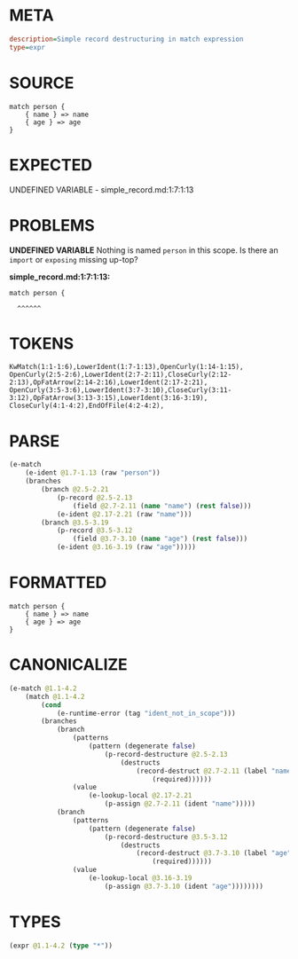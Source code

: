 # META
~~~ini
description=Simple record destructuring in match expression
type=expr
~~~
# SOURCE
~~~roc
match person {
    { name } => name
    { age } => age
}
~~~
# EXPECTED
UNDEFINED VARIABLE - simple_record.md:1:7:1:13
# PROBLEMS
**UNDEFINED VARIABLE**
Nothing is named `person` in this scope.
Is there an `import` or `exposing` missing up-top?

**simple_record.md:1:7:1:13:**
```roc
match person {
```
      ^^^^^^


# TOKENS
~~~zig
KwMatch(1:1-1:6),LowerIdent(1:7-1:13),OpenCurly(1:14-1:15),
OpenCurly(2:5-2:6),LowerIdent(2:7-2:11),CloseCurly(2:12-2:13),OpFatArrow(2:14-2:16),LowerIdent(2:17-2:21),
OpenCurly(3:5-3:6),LowerIdent(3:7-3:10),CloseCurly(3:11-3:12),OpFatArrow(3:13-3:15),LowerIdent(3:16-3:19),
CloseCurly(4:1-4:2),EndOfFile(4:2-4:2),
~~~
# PARSE
~~~clojure
(e-match
	(e-ident @1.7-1.13 (raw "person"))
	(branches
		(branch @2.5-2.21
			(p-record @2.5-2.13
				(field @2.7-2.11 (name "name") (rest false)))
			(e-ident @2.17-2.21 (raw "name")))
		(branch @3.5-3.19
			(p-record @3.5-3.12
				(field @3.7-3.10 (name "age") (rest false)))
			(e-ident @3.16-3.19 (raw "age")))))
~~~
# FORMATTED
~~~roc
match person {
	{ name } => name
	{ age } => age
}
~~~
# CANONICALIZE
~~~clojure
(e-match @1.1-4.2
	(match @1.1-4.2
		(cond
			(e-runtime-error (tag "ident_not_in_scope")))
		(branches
			(branch
				(patterns
					(pattern (degenerate false)
						(p-record-destructure @2.5-2.13
							(destructs
								(record-destruct @2.7-2.11 (label "name") (ident "name")
									(required))))))
				(value
					(e-lookup-local @2.17-2.21
						(p-assign @2.7-2.11 (ident "name")))))
			(branch
				(patterns
					(pattern (degenerate false)
						(p-record-destructure @3.5-3.12
							(destructs
								(record-destruct @3.7-3.10 (label "age") (ident "age")
									(required))))))
				(value
					(e-lookup-local @3.16-3.19
						(p-assign @3.7-3.10 (ident "age"))))))))
~~~
# TYPES
~~~clojure
(expr @1.1-4.2 (type "*"))
~~~
